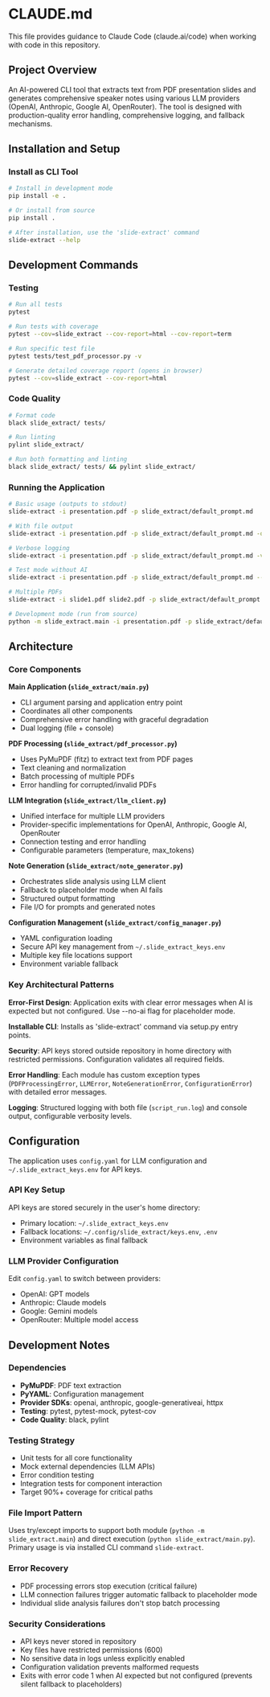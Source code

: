 # CLAUDE.md

This file provides guidance to Claude Code (claude.ai/code) when working with code in this repository.

## Project Overview

An AI-powered CLI tool that extracts text from PDF presentation slides and generates comprehensive speaker notes using various LLM providers (OpenAI, Anthropic, Google AI, OpenRouter). The tool is designed with production-quality error handling, comprehensive logging, and fallback mechanisms.

## Installation and Setup

### Install as CLI Tool
```bash
# Install in development mode
pip install -e .

# Or install from source
pip install .

# After installation, use the 'slide-extract' command
slide-extract --help
```

## Development Commands

### Testing
```bash
# Run all tests
pytest

# Run tests with coverage
pytest --cov=slide_extract --cov-report=html --cov-report=term

# Run specific test file
pytest tests/test_pdf_processor.py -v

# Generate detailed coverage report (opens in browser)
pytest --cov=slide_extract --cov-report=html
```

### Code Quality
```bash
# Format code
black slide_extract/ tests/

# Run linting
pylint slide_extract/

# Run both formatting and linting
black slide_extract/ tests/ && pylint slide_extract/
```

### Running the Application
```bash
# Basic usage (outputs to stdout)
slide-extract -i presentation.pdf -p slide_extract/default_prompt.md

# With file output
slide-extract -i presentation.pdf -p slide_extract/default_prompt.md -o output.md

# Verbose logging
slide-extract -i presentation.pdf -p slide_extract/default_prompt.md -v

# Test mode without AI
slide-extract -i presentation.pdf -p slide_extract/default_prompt.md --no-ai

# Multiple PDFs
slide-extract -i slide1.pdf slide2.pdf -p slide_extract/default_prompt.md -o notes.md

# Development mode (run from source)
python -m slide_extract.main -i presentation.pdf -p slide_extract/default_prompt.md
```

## Architecture

### Core Components

**Main Application (`slide_extract/main.py`)**
- CLI argument parsing and application entry point
- Coordinates all other components
- Comprehensive error handling with graceful degradation
- Dual logging (file + console)

**PDF Processing (`slide_extract/pdf_processor.py`)**
- Uses PyMuPDF (fitz) to extract text from PDF pages
- Text cleaning and normalization
- Batch processing of multiple PDFs
- Error handling for corrupted/invalid PDFs

**LLM Integration (`slide_extract/llm_client.py`)**
- Unified interface for multiple LLM providers
- Provider-specific implementations for OpenAI, Anthropic, Google AI, OpenRouter
- Connection testing and error handling
- Configurable parameters (temperature, max_tokens)

**Note Generation (`slide_extract/note_generator.py`)**
- Orchestrates slide analysis using LLM client
- Fallback to placeholder mode when AI fails
- Structured output formatting
- File I/O for prompts and generated notes

**Configuration Management (`slide_extract/config_manager.py`)**
- YAML configuration loading
- Secure API key management from `~/.slide_extract_keys.env`
- Multiple key file locations support
- Environment variable fallback

### Key Architectural Patterns

**Error-First Design**: Application exits with clear error messages when AI is expected but not configured. Use --no-ai flag for placeholder mode.

**Installable CLI**: Installs as 'slide-extract' command via setup.py entry points.

**Security**: API keys stored outside repository in home directory with restricted permissions. Configuration validates all required fields.

**Error Handling**: Each module has custom exception types (`PDFProcessingError`, `LLMError`, `NoteGenerationError`, `ConfigurationError`) with detailed error messages.

**Logging**: Structured logging with both file (`script_run.log`) and console output, configurable verbosity levels.

## Configuration

The application uses `config.yaml` for LLM configuration and `~/.slide_extract_keys.env` for API keys.

### API Key Setup
API keys are stored securely in the user's home directory:
- Primary location: `~/.slide_extract_keys.env`
- Fallback locations: `~/.config/slide_extract/keys.env`, `.env`
- Environment variables as final fallback

### LLM Provider Configuration
Edit `config.yaml` to switch between providers:
- OpenAI: GPT models
- Anthropic: Claude models  
- Google: Gemini models
- OpenRouter: Multiple model access

## Development Notes

### Dependencies
- **PyMuPDF**: PDF text extraction
- **PyYAML**: Configuration management
- **Provider SDKs**: openai, anthropic, google-generativeai, httpx
- **Testing**: pytest, pytest-mock, pytest-cov
- **Code Quality**: black, pylint

### Testing Strategy
- Unit tests for all core functionality
- Mock external dependencies (LLM APIs)
- Error condition testing
- Integration tests for component interaction
- Target 90%+ coverage for critical paths

### File Import Pattern
Uses try/except imports to support both module (`python -m slide_extract.main`) and direct execution (`python slide_extract/main.py`). Primary usage is via installed CLI command `slide-extract`.

### Error Recovery
- PDF processing errors stop execution (critical failure)
- LLM connection failures trigger automatic fallback to placeholder mode
- Individual slide analysis failures don't stop batch processing

### Security Considerations
- API keys never stored in repository
- Key files have restricted permissions (600)
- No sensitive data in logs unless explicitly enabled
- Configuration validation prevents malformed requests
- Exits with error code 1 when AI expected but not configured (prevents silent fallback to placeholders)